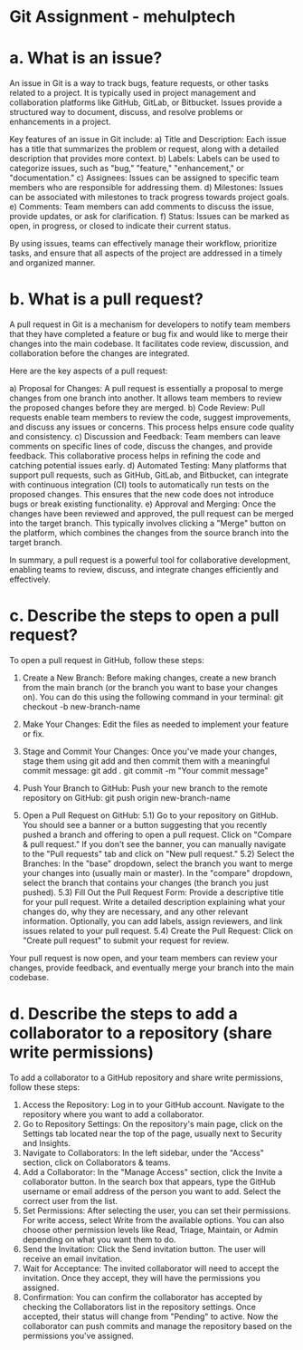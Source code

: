 # Git Assignment - mehulptech

# a. What is an issue?

An issue in Git is a way to track bugs, feature requests, or other tasks related to a project. It is typically used in project management and collaboration platforms like GitHub, GitLab, or Bitbucket. Issues provide a structured way to document, discuss, and resolve problems or enhancements in a project.

Key features of an issue in Git include:
a) Title and Description: Each issue has a title that summarizes the problem or request, along with a detailed description that provides more context.
b) Labels: Labels can be used to categorize issues, such as "bug," "feature," "enhancement," or "documentation."
c) Assignees: Issues can be assigned to specific team members who are responsible for addressing them.
d) Milestones: Issues can be associated with milestones to track progress towards project goals.
e) Comments: Team members can add comments to discuss the issue, provide updates, or ask for clarification.
f) Status: Issues can be marked as open, in progress, or closed to indicate their current status.

By using issues, teams can effectively manage their workflow, prioritize tasks, and ensure that all aspects of the project are addressed in a timely and organized manner.

# b. What is a pull request?

A pull request in Git is a mechanism for developers to notify team members that they have completed a feature or bug fix and would like to merge their changes into the main codebase. It facilitates code review, discussion, and collaboration before the changes are integrated.

Here are the key aspects of a pull request:

a) Proposal for Changes: A pull request is essentially a proposal to merge changes from one branch into another. It allows team members to review the proposed changes before they are merged.
b) Code Review: Pull requests enable team members to review the code, suggest improvements, and discuss any issues or concerns. This process helps ensure code quality and consistency.
c) Discussion and Feedback: Team members can leave comments on specific lines of code, discuss the changes, and provide feedback. This collaborative process helps in refining the code and catching potential issues early.
d) Automated Testing: Many platforms that support pull requests, such as GitHub, GitLab, and Bitbucket, can integrate with continuous integration (CI) tools to automatically run tests on the proposed changes. This ensures that the new code does not introduce bugs or break existing functionality.
e) Approval and Merging: Once the changes have been reviewed and approved, the pull request can be merged into the target branch. This typically involves clicking a "Merge" button on the platform, which combines the changes from the source branch into the target branch.

In summary, a pull request is a powerful tool for collaborative development, enabling teams to review, discuss, and integrate changes efficiently and effectively.

# c. Describe the steps to open a pull request?

To open a pull request in GitHub, follow these steps:

1. Create a New Branch: Before making changes, create a new branch from the main branch (or the branch you want to base your changes on). You can do this using the following command in your terminal:
   git checkout -b new-branch-name

2. Make Your Changes: Edit the files as needed to implement your feature or fix.

3. Stage and Commit Your Changes: Once you've made your changes, stage them using git add and then commit them with a meaningful commit message:
   git add .
   git commit -m "Your commit message"

4. Push Your Branch to GitHub: Push your new branch to the remote repository on GitHub:
   git push origin new-branch-name

5. Open a Pull Request on GitHub:
   5.1) Go to your repository on GitHub.
   You should see a banner or a button suggesting that you recently pushed a branch and offering to open a pull request. Click on "Compare & pull request." If you don't see the banner, you can manually navigate to the "Pull requests" tab and click on "New pull request."
   5.2) Select the Branches:
   In the "base" dropdown, select the branch you want to merge your changes into (usually main or master).
   In the "compare" dropdown, select the branch that contains your changes (the branch you just pushed).
   5.3) Fill Out the Pull Request Form:
   Provide a descriptive title for your pull request.
   Write a detailed description explaining what your changes do, why they are necessary, and any other relevant information.
   Optionally, you can add labels, assign reviewers, and link issues related to your pull request.
   5.4) Create the Pull Request: Click on "Create pull request" to submit your request for review.

Your pull request is now open, and your team members can review your changes, provide feedback, and eventually merge your branch into the main codebase.

# d. Describe the steps to add a collaborator to a repository (share write permissions)

To add a collaborator to a GitHub repository and share write permissions, follow these steps:

1. Access the Repository:
   Log in to your GitHub account.
   Navigate to the repository where you want to add a collaborator.
2. Go to Repository Settings:
   On the repository's main page, click on the Settings tab located near the top of the page, usually next to Security and Insights.
3. Navigate to Collaborators:
   In the left sidebar, under the "Access" section, click on Collaborators & teams.
4. Add a Collaborator:
   In the "Manage Access" section, click the Invite a collaborator button.
   In the search box that appears, type the GitHub username or email address of the person you want to add.
   Select the correct user from the list.
5. Set Permissions:
   After selecting the user, you can set their permissions. For write access, select Write from the available options. You can also choose other permission levels like Read, Triage, Maintain, or Admin depending on what you want them to do.
6. Send the Invitation:
   Click the Send invitation button. The user will receive an email invitation.
7. Wait for Acceptance:
   The invited collaborator will need to accept the invitation. Once they accept, they will have the permissions you assigned.
8. Confirmation:
   You can confirm the collaborator has accepted by checking the Collaborators list in the repository settings. Once accepted, their status will change from "Pending" to active.
   Now the collaborator can push commits and manage the repository based on the permissions you've assigned.
